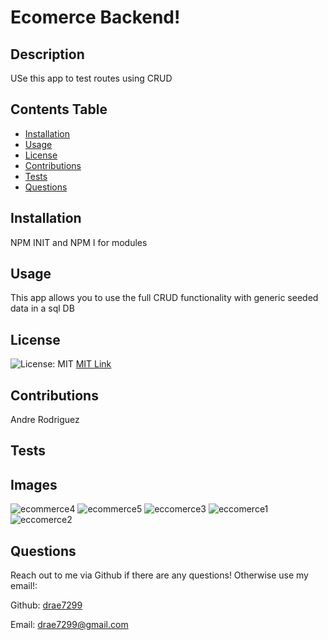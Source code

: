 #  
  # Ecomerce Backend!
  
  ## Description  
  USe this app to test routes using CRUD
  
  ## Contents Table
  * [Installation](#installation)
  * [Usage](#usage)
  * [License](license)
  * [Contributions](contributions) 
  * [Tests](tests)
  * [Questions](questions) 

  ## Installation
  NPM INIT and NPM I for modules

  ## Usage
  This app allows you to use the full CRUD functionality with generic seeded data in a sql DB

  ## License
  ![License: MIT](https://img.shields.io/badge/License-MIT-yellow.svg) [MIT Link](https://opensource.org/licenses/BSD-3-Clause)
 

  ## Contributions
  Andre Rodriguez
  
  ## Tests
  
## Images
![ecommerce4](https://user-images.githubusercontent.com/77699769/123491744-79a4c280-d5e5-11eb-81b6-99e69a101983.PNG)
![ecommerce5](https://user-images.githubusercontent.com/77699769/123491748-7a3d5900-d5e5-11eb-9f7d-e05820d84183.PNG)
![eccomerce3](https://user-images.githubusercontent.com/77699769/123491749-7a3d5900-d5e5-11eb-9922-2bbd92afe339.PNG)
![eccomerce1](https://user-images.githubusercontent.com/77699769/123491755-7c9fb300-d5e5-11eb-8322-3630b0416f2a.PNG)
![eccomerce2](https://user-images.githubusercontent.com/77699769/123491756-7c9fb300-d5e5-11eb-8928-deb216e46be4.PNG)



  ## Questions

  Reach out to me via Github if there are any questions! Otherwise use my email!:

  Github: [drae7299](https://www.github.com/)

  Email: drae7299@gmail.com
  

